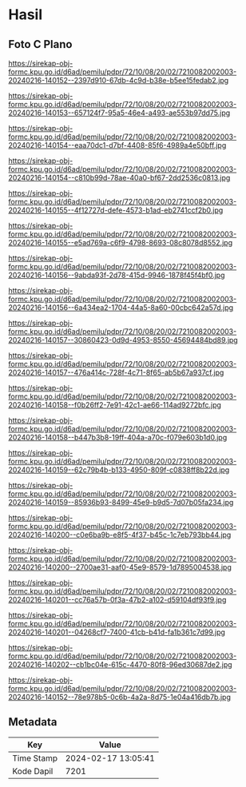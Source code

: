 # Hasil

## Foto C Plano

https://sirekap-obj-formc.kpu.go.id/d6ad/pemilu/pdpr/72/10/08/20/02/7210082002003-20240216-140152--2397d910-67db-4c9d-b38e-b5ee15fedab2.jpg

https://sirekap-obj-formc.kpu.go.id/d6ad/pemilu/pdpr/72/10/08/20/02/7210082002003-20240216-140153--657124f7-95a5-46e4-a493-ae553b97dd75.jpg

https://sirekap-obj-formc.kpu.go.id/d6ad/pemilu/pdpr/72/10/08/20/02/7210082002003-20240216-140154--eaa70dc1-d7bf-4408-85f6-4989a4e50bff.jpg

https://sirekap-obj-formc.kpu.go.id/d6ad/pemilu/pdpr/72/10/08/20/02/7210082002003-20240216-140154--c810b99d-78ae-40a0-bf67-2dd2536c0813.jpg

https://sirekap-obj-formc.kpu.go.id/d6ad/pemilu/pdpr/72/10/08/20/02/7210082002003-20240216-140155--4f12727d-defe-4573-b1ad-eb2741ccf2b0.jpg

https://sirekap-obj-formc.kpu.go.id/d6ad/pemilu/pdpr/72/10/08/20/02/7210082002003-20240216-140155--e5ad769a-c6f9-4798-8693-08c8078d8552.jpg

https://sirekap-obj-formc.kpu.go.id/d6ad/pemilu/pdpr/72/10/08/20/02/7210082002003-20240216-140156--9abda93f-2d78-415d-9946-1878f45f4bf0.jpg

https://sirekap-obj-formc.kpu.go.id/d6ad/pemilu/pdpr/72/10/08/20/02/7210082002003-20240216-140156--6a434ea2-1704-44a5-8a60-00cbc642a57d.jpg

https://sirekap-obj-formc.kpu.go.id/d6ad/pemilu/pdpr/72/10/08/20/02/7210082002003-20240216-140157--30860423-0d9d-4953-8550-45694484bd89.jpg

https://sirekap-obj-formc.kpu.go.id/d6ad/pemilu/pdpr/72/10/08/20/02/7210082002003-20240216-140157--476a414c-728f-4c71-8f65-ab5b67a937cf.jpg

https://sirekap-obj-formc.kpu.go.id/d6ad/pemilu/pdpr/72/10/08/20/02/7210082002003-20240216-140158--f0b26ff2-7e91-42c1-ae66-114ad9272bfc.jpg

https://sirekap-obj-formc.kpu.go.id/d6ad/pemilu/pdpr/72/10/08/20/02/7210082002003-20240216-140158--b447b3b8-19ff-404a-a70c-f079e603b1d0.jpg

https://sirekap-obj-formc.kpu.go.id/d6ad/pemilu/pdpr/72/10/08/20/02/7210082002003-20240216-140159--62c79b4b-b133-4950-809f-c0838ff8b22d.jpg

https://sirekap-obj-formc.kpu.go.id/d6ad/pemilu/pdpr/72/10/08/20/02/7210082002003-20240216-140159--85936b93-8499-45e9-b9d5-7d07b05fa234.jpg

https://sirekap-obj-formc.kpu.go.id/d6ad/pemilu/pdpr/72/10/08/20/02/7210082002003-20240216-140200--c0e6ba9b-e8f5-4f37-b45c-1c7eb793bb44.jpg

https://sirekap-obj-formc.kpu.go.id/d6ad/pemilu/pdpr/72/10/08/20/02/7210082002003-20240216-140200--2700ae31-aaf0-45e9-8579-1d7895004538.jpg

https://sirekap-obj-formc.kpu.go.id/d6ad/pemilu/pdpr/72/10/08/20/02/7210082002003-20240216-140201--cc76a57b-0f3a-47b2-a102-d59104df93f9.jpg

https://sirekap-obj-formc.kpu.go.id/d6ad/pemilu/pdpr/72/10/08/20/02/7210082002003-20240216-140201--04268cf7-7400-41cb-b41d-fa1b361c7d99.jpg

https://sirekap-obj-formc.kpu.go.id/d6ad/pemilu/pdpr/72/10/08/20/02/7210082002003-20240216-140202--cb1bc04e-615c-4470-80f8-96ed30687de2.jpg

https://sirekap-obj-formc.kpu.go.id/d6ad/pemilu/pdpr/72/10/08/20/02/7210082002003-20240216-140152--78e978b5-0c6b-4a2a-8d75-1e04a416db7b.jpg


## Metadata

| Key        | Value               |
| ---------- | ------------------- |
| Time Stamp | 2024-02-17 13:05:41 |
| Kode Dapil | 7201                |



